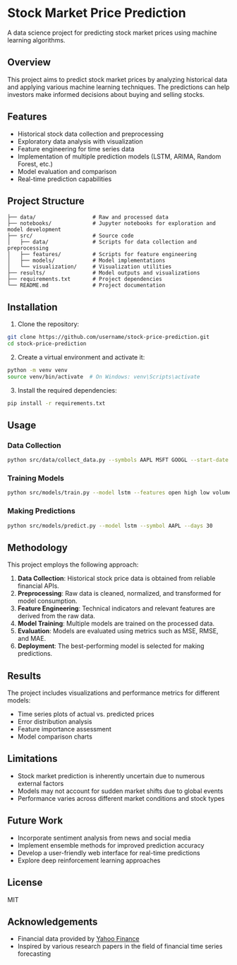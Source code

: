 # Stock Market Price Prediction

A data science project for predicting stock market prices using machine learning algorithms.

## Overview

This project aims to predict stock market prices by analyzing historical data and applying various machine learning techniques. The predictions can help investors make informed decisions about buying and selling stocks.

## Features

- Historical stock data collection and preprocessing
- Exploratory data analysis with visualization
- Feature engineering for time series data
- Implementation of multiple prediction models (LSTM, ARIMA, Random Forest, etc.)
- Model evaluation and comparison
- Real-time prediction capabilities

## Project Structure

```
├── data/                  # Raw and processed data
├── notebooks/             # Jupyter notebooks for exploration and model development
├── src/                   # Source code
│   ├── data/              # Scripts for data collection and preprocessing
│   ├── features/          # Scripts for feature engineering
│   ├── models/            # Model implementations
│   └── visualization/     # Visualization utilities
├── results/               # Model outputs and visualizations
├── requirements.txt       # Project dependencies
└── README.md              # Project documentation
```

## Installation

1. Clone the repository:
```bash
git clone https://github.com/username/stock-price-prediction.git
cd stock-price-prediction
```

2. Create a virtual environment and activate it:
```bash
python -m venv venv
source venv/bin/activate  # On Windows: venv\Scripts\activate
```

3. Install the required dependencies:
```bash
pip install -r requirements.txt
```

## Usage

### Data Collection

```bash
python src/data/collect_data.py --symbols AAPL MSFT GOOGL --start-date 2018-01-01
```

### Training Models

```bash
python src/models/train.py --model lstm --features open high low volume
```

### Making Predictions

```bash
python src/models/predict.py --model lstm --symbol AAPL --days 30
```

## Methodology

This project employs the following approach:

1. **Data Collection**: Historical stock price data is obtained from reliable financial APIs.
2. **Preprocessing**: Raw data is cleaned, normalized, and transformed for model consumption.
3. **Feature Engineering**: Technical indicators and relevant features are derived from the raw data.
4. **Model Training**: Multiple models are trained on the processed data.
5. **Evaluation**: Models are evaluated using metrics such as MSE, RMSE, and MAE.
6. **Deployment**: The best-performing model is selected for making predictions.

## Results

The project includes visualizations and performance metrics for different models:

- Time series plots of actual vs. predicted prices
- Error distribution analysis
- Feature importance assessment
- Model comparison charts

## Limitations

- Stock market prediction is inherently uncertain due to numerous external factors
- Models may not account for sudden market shifts due to global events
- Performance varies across different market conditions and stock types

## Future Work

- Incorporate sentiment analysis from news and social media
- Implement ensemble methods for improved prediction accuracy
- Develop a user-friendly web interface for real-time predictions
- Explore deep reinforcement learning approaches

## License

MIT

## Acknowledgements

- Financial data provided by [Yahoo Finance](https://finance.yahoo.com/)
- Inspired by various research papers in the field of financial time series forecasting 